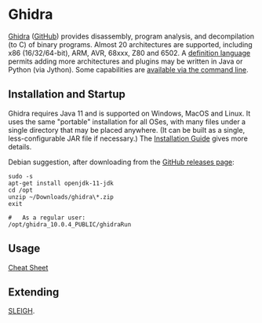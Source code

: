 Ghidra
======

[Ghidra][wp] ([GitHub][gh]) provides disassembly, program analysis, and
decompilation (to C) of binary programs. Almost 20 architectures are
supported, including x86 (16/32/64-bit), ARM, AVR, 68xxx, Z80 and 6502. A
[definition language][lang] permits adding more architectures and plugins
may be written in Java or Python (via Jython). Some capabilities are
[available via the command line][cmdline].



Installation and Startup
------------------------

Ghidra requires Java 11 and is supported on Windows, MacOS and Linux. It
uses the same "portable" installation for all OSes, with many files under a
single directory that may be placed anywhere. (It can be built as a single,
less-configurable JAR file if necessary.) The [Installation Guide][install]
gives more details.

Debian suggestion, after downloading from the [GitHub releases page][rel]:

    sudo -s
    apt-get install openjdk-11-jdk
    cd /opt
    unzip ~/Downloads/ghidra\*.zip
    exit

    #   As a regular user:
    /opt/ghidra_10.0.4_PUBLIC/ghidraRun


Usage
-----

[Cheat Sheet][cheat]


Extending
---------

[SLEIGH].



<!-------------------------------------------------------------------->
[cmdline]: https://htmlpreview.github.io/?https://github.com/NationalSecurityAgency/ghidra/blob/master/Ghidra/RuntimeScripts/Common/support/analyzeHeadlessREADME.html
[gh]: https://github.com/NationalSecurityAgency/ghidra
[install]: https://htmlpreview.github.io/?https://github.com/NationalSecurityAgency/ghidra/blob/stable/GhidraDocs/InstallationGuide.html
[rel]: https://github.com/NationalSecurityAgency/ghidra/releases
[wp]: https://en.wikipedia.org/wiki/Ghidra


[cheat]: https://htmlpreview.github.io/?https://github.com/NationalSecurityAgency/ghidra/blob/stable/GhidraDocs/CheatSheet.html
[lang]: https://htmlpreview.github.io/?https://github.com/NationalSecurityAgency/ghidra/blob/stable/GhidraDocs/languages/index.html
[sleigh]: https://htmlpreview.github.io/?https://raw.githubusercontent.com/NationalSecurityAgency/ghidra/stable/GhidraDocs/languages/html/sleigh.html
